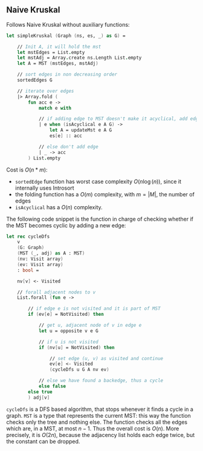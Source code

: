 ## Naive Kruskal

Follows Naive Kruskal without auxiliary functions:

```fsharp
let simpleKruskal (Graph (ns, es, _) as G) =

    // Init A, it will hold the mst
    let mstEdges = List.empty
    let mstAdj = Array.create ns.Length List.empty
    let A = MST (mstEdges, mstAdj)

    // sort edges in non decreasing order
    sortedEdges G

    // iterate over edges
    |> Array.fold (
        fun acc e ->
            match e with

            // if adding edge to MST doesn't make it acyclical, add edge
            | e when (isAcyclical e A G) -> 
                let A = updateMst e A G
                es[e] :: acc

            // else don't add edge
            | _ -> acc
        ) List.empty
```
Cost is $O( n*m )$: 

 - `sortedEdge` function has worst case complexity $O(n\log(n))$, since it internally uses Introsort
 - the folding function has a $O(m)$ complexity, with $m = |M|$, the number of edges
 - `isAcyclical` has a $O(n)$ complexity.

The following code snippet is the function in charge of checking whether if the MST becomes cyclic by adding a new edge:

```fsharp
let rec cycleDfs 
    v 
    (G: Graph) 
    (MST (_, adj) as A : MST) 
    (nv: Visit array) 
    (ev: Visit array)
    : bool =

    nv[v] <- Visited

    // forall adjacent nodes to v
    List.forall (fun e ->

        // if edge e is not visited and it is part of MST
        if (ev[e] = NotVisited) then

            // get u, adjacent node of v in edge e
            let u = opposite v e G

            // if u is not visited
            if (nv[u] = NotVisited) then

                // set edge (u, v) as visited and continue
                ev[e] <- Visited
                (cycleDfs u G A nv ev)

            // else we have found a backedge, thus a cycle
            else false
        else true
        ) adj[v]
```

`cycleDfs` is a DFS based algorithm, that stops whenever it finds a cycle in a graph.
`MST` is a type that represents the current MST: this way the function checks only the tree and
nothing else. The function checks all the edges which are, in a MST, at most $n - 1$. Thus the overall cost
is $O( n )$. More precisely, it is $O( 2n )$, because the adjacency list holds each edge twice,
but the constant can be dropped.
